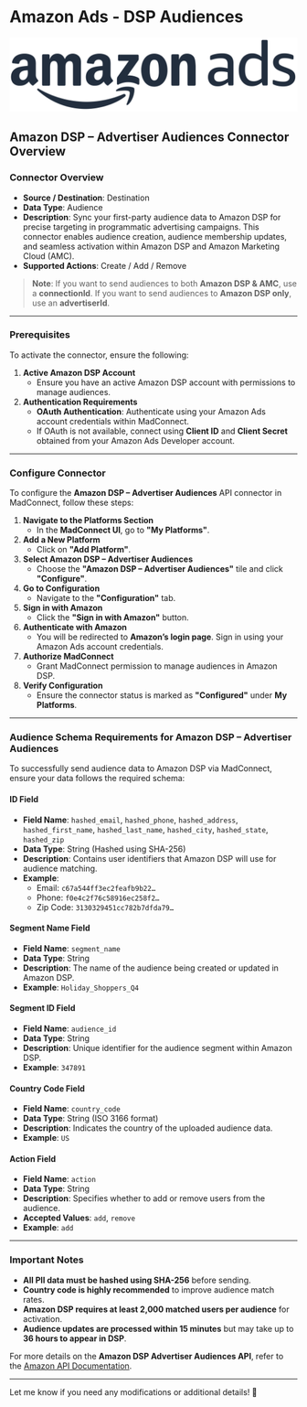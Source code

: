 # Amazon Ads - DSP Audiences

![](<.gitbook/assets/image (30).png>)

## **Amazon DSP – Advertiser Audiences Connector Overview**

### **Connector Overview**

* **Source / Destination**: Destination
* **Data Type**: Audience
* **Description**: Sync your first-party audience data to Amazon DSP for precise targeting in programmatic advertising campaigns. This connector enables audience creation, audience membership updates, and seamless activation within Amazon DSP and Amazon Marketing Cloud (AMC).
* **Supported Actions**: Create / Add / Remove

> **Note**: If you want to send audiences to both **Amazon DSP & AMC**, use a **connectionId**. If you want to send audiences to **Amazon DSP only**, use an **advertiserId**.

***

### **Prerequisites**

To activate the connector, ensure the following:

1. **Active Amazon DSP Account**
   * Ensure you have an active Amazon DSP account with permissions to manage audiences.
2. **Authentication Requirements**
   * **OAuth Authentication**: Authenticate using your Amazon Ads account credentials within MadConnect.
   * If OAuth is not available, connect using **Client ID** and **Client Secret** obtained from your Amazon Ads Developer account.

***

### **Configure Connector**

To configure the **Amazon DSP – Advertiser Audiences** API connector in MadConnect, follow these steps:

1. **Navigate to the  Platforms Section**
   * In the **MadConnect UI**, go to **"My Platforms"**.
2. **Add a New Platform**
   * Click on **"Add Platform"**.
3. **Select Amazon DSP – Advertiser Audiences**
   * Choose the **"Amazon DSP – Advertiser Audiences"** tile and click **"Configure"**.
4. **Go to Configuration**
   * Navigate to the **"Configuration"** tab.
5. **Sign in with Amazon**
   * Click the **"Sign in with Amazon"** button.
6. **Authenticate with Amazon**
   * You will be redirected to **Amazon’s login page**. Sign in using your Amazon Ads account credentials.
7. **Authorize MadConnect**
   * Grant MadConnect permission to manage audiences in Amazon DSP.
8. **Verify Configuration**
   * Ensure the connector status is marked as **"Configured"** under **My Platforms**.

***

### **Audience Schema Requirements for Amazon DSP – Advertiser Audiences**

To successfully send audience data to Amazon DSP via MadConnect, ensure your data follows the required schema:

#### **ID Field**

* **Field Name**: `hashed_email`, `hashed_phone`, `hashed_address`, `hashed_first_name`, `hashed_last_name`, `hashed_city`, `hashed_state`, `hashed_zip`
* **Data Type**: String (Hashed using SHA-256)
* **Description**: Contains user identifiers that Amazon DSP will use for audience matching.
* **Example**:
  * Email: `c67a544ff3ec2feafb9b22…`
  * Phone: `f0e4c2f76c58916ec258f2…`
  * Zip Code: `3130329451cc782b7dfda79…`

#### **Segment Name Field**

* **Field Name**: `segment_name`
* **Data Type**: String
* **Description**: The name of the audience being created or updated in Amazon DSP.
* **Example**: `Holiday_Shoppers_Q4`

#### **Segment ID Field**

* **Field Name**: `audience_id`
* **Data Type**: String
* **Description**: Unique identifier for the audience segment within Amazon DSP.
* **Example**: `347891`

#### **Country Code Field**

* **Field Name**: `country_code`
* **Data Type**: String (ISO 3166 format)
* **Description**: Indicates the country of the uploaded audience data.
* **Example**: `US`

#### **Action Field**

* **Field Name**: `action`
* **Data Type**: String
* **Description**: Specifies whether to add or remove users from the audience.
* **Accepted Values**: `add`, `remove`
* **Example**: `add`

***

### **Important Notes**

* **All PII data must be hashed using SHA-256** before sending.
* **Country code is highly recommended** to improve audience match rates.
* **Amazon DSP requires at least 2,000 matched users per audience** for activation.
* **Audience updates are processed within 15 minutes** but may take up to **36 hours to appear in DSP**.

For more details on the **Amazon DSP Advertiser Audiences API**, refer to the [Amazon API Documentation](https://advertising.amazon.com/API/docs/en-us/guides/amazon-marketing-cloud/audiences/audience-management-service).

***

Let me know if you need any modifications or additional details! 🚀
